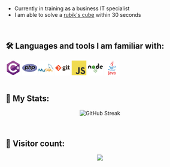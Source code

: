 <br>

- Currently in training as a business IT specialist
- I am able to solve a [rubik's cube](https://www.gancube.com/) within 30 seconds

<br>

## :hammer_and_wrench: Languages and tools I am familiar with:

<div>
  <img src="https://github.com/devicons/devicon/blob/master/icons/csharp/csharp-original.svg" title="C#" **alt="C#" width="40" height="40"/>
  <img src="https://github.com/devicons/devicon/blob/master/icons/php/php-original.svg" title="PHP" **alt="PHP" width="40" height="40"/>
  <img src="https://github.com/devicons/devicon/blob/master/icons/mysql/mysql-original-wordmark.svg" title="MySQL"  alt="MySQL" width="40" height="40"/>
  <img src="https://github.com/devicons/devicon/blob/master/icons/git/git-original-wordmark.svg" title="Git" **alt="Git" width="40" height="40"/>
  <img src="https://github.com/devicons/devicon/blob/master/icons/javascript/javascript-original.svg" title="JavaScript" alt="JavaScript" width="40" height="40"/>
  <img src="https://github.com/devicons/devicon/blob/master/icons/nodejs/nodejs-original-wordmark.svg" title="NodeJS" alt="NodeJS" width="40" height="40"/>
  <img src="https://github.com/devicons/devicon/blob/master/icons/java/java-original-wordmark.svg" title="Java" alt="Java" width="40" height="40"/>
</div>

<br>

## :pushpin: My Stats:
<p align="center">
  <img src="https://streak-stats.demolab.com?user=mLoDar&theme=one-dark-pro&hide_border=true&date_format=j%20M%5B%20Y%5D&card_width=500" alt="GitHub Streak" />  
</p>

<br>

## :eyes: Visitor count:
<p align="center"> 
  <img src="https://profile-counter.glitch.me/mLoDar/count.svg"/>
</p>
